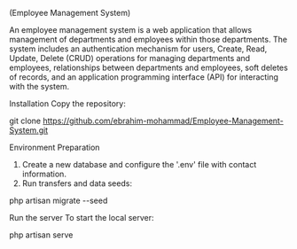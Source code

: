(Employee Management System)

An employee management system is a web application that allows management of departments and employees within those departments. The system includes an authentication mechanism for users, Create, Read, Update, Delete (CRUD) operations for managing departments and employees, relationships between departments and employees, soft deletes of records, and an application programming interface (API) for interacting with the system.

Installation
Copy the repository:

git clone https://github.com/ebrahim-mohammad/Employee-Management-System.git

Environment Preparation

1. Create a new database and configure the '.env' file with contact information.
2. Run transfers and data seeds:

php artisan migrate --seed

Run the server
To start the local server:

php artisan serve

